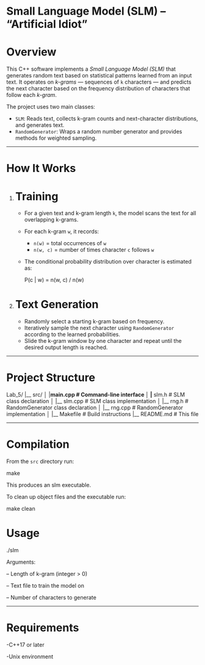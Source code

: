 # Small Language Model (SLM) – “Artificial Idiot”

# Overview
This C++ software implements a *Small Language Model (SLM)* that generates random text based on statistical patterns learned from an input text. It operates on *k-grams* — sequences of `k` characters — and predicts the next character based on the frequency distribution of characters that follow each *k-gram*.  

The project uses two main classes:
- `SLM`: Reads text, collects k-gram counts and next-character distributions, and generates text.
- `RandomGenerator`: Wraps a random number generator and provides methods for weighted sampling.

---------------------------------------------------------------------------------------------------------------------

# How It Works

1. # Training
   - For a given text and k-gram length `k`, the model scans the text for all overlapping k-grams.
   - For each k-gram `w`, it records:
     - `n(w)` = total occurrences of `w`
     - `n(w, c)` = number of times character `c` follows `w`
   - The conditional probability distribution over character is estimated as:

     P(c | w) = n(w, c) / n(w)

2. # Text Generation
   - Randomly select a starting k-gram based on frequency.
   - Iteratively sample the next character using `RandomGenerator` according to the learned probabilities.
   - Slide the k-gram window by one character and repeat until the desired output length is reached.

---

# Project Structure

Lab_5/
|__ src/
│ |__main.cpp # Command-line interface
│ |__ slm.h # SLM class declaration
│ |__ slm.cpp # SLM class implementation
│ |__ rng.h # RandomGenerator class declaration
│ |__ rng.cpp # RandomGenerator implementation
│ |__ Makefile # Build instructions
|__ README.md # This file

---------------------------------------------------------------------------------------------------------------------

# Compilation

From the `src` directory run:

make

This produces an slm executable. 

To clean up object files and the executable run:

make clean

# Usage

./slm <k> <filename> <length> 

Arguments:

<k> – Length of k-gram (integer > 0)

<filename> – Text file to train the model on

<length> – Number of characters to generate 

---------------------------------------------------------------------------------------------------------------------

# Requirements

-C++17 or later

-Unix environment

